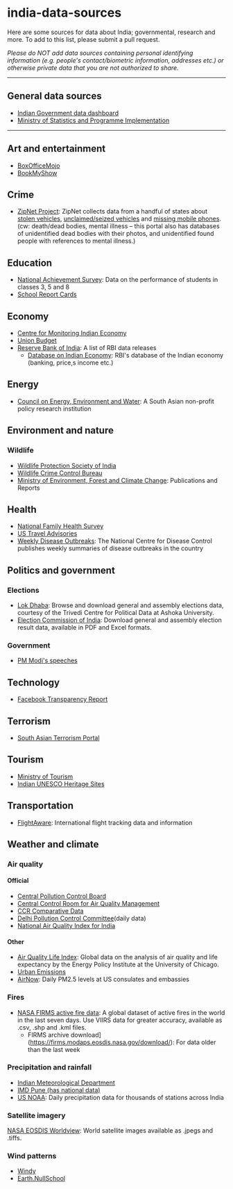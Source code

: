 # india-data-sources
Here are some sources for data about India; governmental, research and more. To add to this list, please submit a pull request. 

*Please do NOT add data sources containing personal identifying information (e.g. people's contact/biometric information, addresses etc.) or otherwise private data that you are not authorized to share.*

___

## General data sources
* [Indian Government data dashboard](https://data.gov.in/)
* [Ministry of Statistics and Programme Implementation](http://www.mospi.gov.in/)

___
## Art and entertainment
* [BoxOfficeMojo](https://www.boxofficemojo.com/)
* [BookMyShow](https://in.bookmyshow.com/)

## Crime
* [ZipNet Project](http://zipnet.in/): ZipNet collects data from a handful of states about [stolen vehicles](http://zipnet.in/index.php?page=stolen_vehicles), [unclaimed/seized vehicles](http://zipnet.in/index.php?page=un_identified_vehicles_search&criteria=browse_all) and [missing mobile phones](http://zipnet.in/index.php?page=missing_mobile_phones).
    (cw: death/dead bodies, mental illness – this portal also has databases of unidentified dead bodies with their photos, and unidentified found people with references to mental illness.)

## Education
* [National Achievement Survey](http://nas.schooleduinfo.in/dashboard/nas_ncert#/): Data on the performance of students in classes 3, 5 and 8
* [School Report Cards](http://schoolreportcards.in/SRC-New/)

## Economy
* [Centre for Monitoring Indian Economy](https://www.cmie.com/)
* [Union Budget](https://www.indiabudget.gov.in/)
* [Reserve Bank of India](https://rbi.org.in/Scripts/Statistics.aspx): A list of RBI data releases
    * [Database on Indian Economy](https://dbie.rbi.org.in/DBIE/dbie.rbi?site=home): RBI's database of the Indian economy (banking, price,s income etc.)

## Energy
* [Council on Energy, Environment and Water](https://www.ceew.in/publications): A South Asian non-profit policy research institution

## Environment and nature

### Wildlife
* [Wildlife Protection Society of India](http://www.wpsi-india.org/crime_maps/index.php)
* [Wildlife Crime Control Bureau](http://wccb.gov.in/index.aspx)
* [Ministry of Environment, Forest and Climate Change](http://www.moef.nic.in/publications-report): Publications and Reports

## Health
* [National Family Health Survey](http://rchiips.org/NFHS/factsheet_NFHS-4.shtml)
* [US Travel Advisories](https://wwwnc.cdc.gov/travel/notices)
* [Weekly Disease Outbreaks](https://idsp.nic.in/index4.php?lang=1&level=0&linkid=406&lid=3689): The National Centre for Disease Control publishes weekly summaries of disease outbreaks in the country

## Politics and government

### Elections
* [Lok Dhaba](http://lokdhaba.ashoka.edu.in/LokDhaba-Shiny/): Browse and download general and assembly elections data, courtesy of the Trivedi Centre for Political Data at Ashoka University.
* [Election Commission of India](https://eci.gov.in/statistical-report/statistical-reports/): Download general and assembly election result data, available in PDF and Excel formats.

### Government
* [PM Modi's speeches](http://pib.nic.in/PMContents/PMContents.aspx?menuid=2&Lang=1&RegionId=1)

## Technology
* [Facebook Transparency Report](https://transparency.facebook.com/government-data-requests/country/IN)

## Terrorism
* [South Asian Terrorism Portal](http://www.satp.org/datasheet-terrorist-attack/india)

## Tourism
* [Ministry of Tourism](http://tourism.gov.in/market-research-and-statistics)
* [Indian UNESCO Heritage Sites](https://whc.unesco.org/en/soc/?action=list&id_search_state=73)

## Transportation
* [FlightAware](https://uk.flightaware.com/): International flight tracking data and information

## Weather and climate

### Air quality
#### Official
* [Central Pollution Control Board](http://www.cpcb.gov.in/CAAQM/Auth/frmViewReportNew.aspx)
* [Central Control Room for Air Quality Management](https://app.cpcbccr.com/ccr/#/caaqm-dashboard-all/caaqm-landing/data)
* [CCR Comparative Data](https://app.cpcbccr.com/ccr/#/caaqm-dashboard-all/caaqm-landing/caaqm-comparison-data)
* [Delhi Pollution Control Committee](http://www.dpccairdata.com/dpccairdata/display/AallStationView5MinData.php?stName=TmF0aW9uYWxTdGFkaXVt)(daily data)
* [National Air Quality Index for India](http://pib.nic.in/newsite/PrintRelease.aspx?relid=110654)

#### Other
* [Air Quality Life Index](https://aqli.epic.uchicago.edu/the-index/): Global data on the analysis of air quality and life expectancy by the Energy Policy Institute at the University of Chicago.
* [Urban Emissions](http://www.urbanemissions.info/)
* [AirNow](https://cfpub.epa.gov/airnow/index.cfm?action=airnow.global_summary#India$New_Delhi): Daily PM2.5 levels at US consulates and embassies

### Fires
* [NASA FIRMS active fire data](https://firms.modaps.eosdis.nasa.gov/active_fire/#firms-txt): A global dataset of active fires in the world in the last seven days. Use VIIRS data for greater accuracy, available as .csv, .shp and .kml files.
    * FIRMS archive download](https://firms.modaps.eosdis.nasa.gov/download/): For data older than the last week

### Precipitation and rainfall
* [Indian Meteorological Department](http://www.imd.gov.in/Welcome%20To%20IMD/Welcome.php)
* [IMD Pune (has national data)](http://www.imdpune.gov.in/)
* [US NOAA](https://www1.ncdc.noaa.gov/pub/data/ghcn/daily/by_year/): Daily precipitation data for thousands of stations across India

### Satellite imagery
[NASA EOSDIS Worldview](https://worldview.earthdata.nasa.gov/?p=geographic&l=VIIRS_SNPP_CorrectedReflectance_TrueColor,VIIRS_SNPP_Fires_375m_Day,VIIRS_SNPP_Fires_375m_Night,Reference_Labels,Reference_Features&t=2018-11-06-T00%3A00%3A00Z&z=3&v=70.08912954288722,24.331281730634156,83.72832866837187,32.74995981153676&ab=off&as=2012-08-23T00%3A00%3A00Z&ae=2012-08-30T00%3A00%3A00Z&av=3&al=true): World satellite images available as .jpegs and .tiffs.

### Wind patterns
* [Windy](https://www.windy.com/?27.242,76.778,8)
* [Earth.NullSchool](https://earth.nullschool.net/#current/wind/surface/level/orthographic=-282.52,25.92,1541/loc=76.176,26.928)
